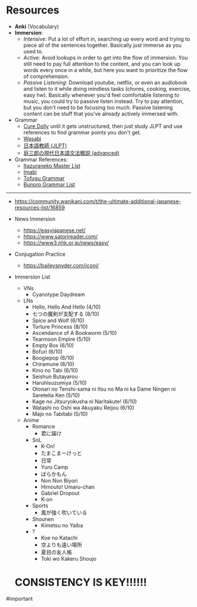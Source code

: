 # Resources
- **Anki** (Vocabulary)
- **Immersion**: 
	- *Intensive*: Put a lot of effort in, searching up every word and trying to piece all of the sentences together. Basically just immerse as you used to.
	- *Active*: Avoid lookups in order to get into the flow of immersion. You still need to pay full attention to the content, and you can look up words every once in a while, but here you want to prioritize the flow of comprehension. 
	- *Passive Listening*: Download youtube, netflix, or even an audiobook and listen to it while doing mindless tasks (chores, cooking, exercise, easy hw). Basically whenever you'd feel comfortable listening to music, you could try to passive listen instead. Try to pay attention, but you don't need to be focusing too much. Passive listening content can be stuff that you've already actively immersed with.
-   Grammar
	- [Cure Dolly](https://www.youtube.com/playlist?list=PLg9uYxuZf8x_A-vcqqyOFZu06WlhnypWj) until it gets unstructured, then just study JLPT and use references to find grammar points you don't get.
	- [Wasabi](https://www.wasabi-jpn.com/japanese-grammar/wasabis-online-japanese-grammar-reference/?utm_source=Tofugu)
	- [日本語教師 (JLPT)](https://nihongokyoshi-net.com/jlpt-grammars/)
	- [庭三郎の現代日本語文法概説 (advanced)](https://itazuraneko.neocities.org/grammar/niwasaburoo/index.html)
- Grammar References:
	- [Itazuraneko Master List](https://itazuraneko.neocities.org/grammar/masterreference)
	- [Imabi](https://www.imabi.net/)
	- [Tofugu Grammar](https://www.tofugu.com/japanese-grammar/)
	- [Bunpro Grammar List](https://bunpro.jp/grammar_points)

---
- https://community.wanikani.com/t/the-ultimate-additional-japanese-resources-list/16859
-   News Immersion
	-  https://easyjapanese.net/
	-  https://www.satorireader.com/
	-  https://www3.nhk.or.jp/news/easy/
- Conjugation Practice
	- https://baileysnyder.com/jconj/

- Immersion List
	- VNs
		- Cyanotype Daydream
	- LNs
		- Hello, Hello And Hello (4/10)
		- 七つの魔剣が支配する (8/10)
		- Spice and Wolf (6/10)
		- Torture Princess (8/10)
		- Ascendance of A Bookworm (5/10)
		- Tearmoon Empire (5/10)
		- Empty Box (6/10)
		- Bofuri (6/10)
		- Boogiepop (6/10)
		- Chiramune (6/10)
		- Kino no Tabi (6/10)
		- Seishun Butayarou 
		- Haruhisuzumiya (5/10)
		- Otonari no Tenshi-sama ni Itsu no Ma ni ka Dame Ningen ni Sareteita Ken (5/10)
		- Kage no Jitsuryokusha ni Naritakute! (6/10)
		- Watashi no Oshi wa Akuyaku Reijou (6/10)
		- Majo no Tabitabi (5/10)
	- Anime
		- Romance
			- 君に届け
		- SoL
			- K-On!
			- たまこまーけっと
			- 日常
			- Yuru Camp
			- ばらかもん
			- Non Non Biyori
			- Himouto! Umaru-chan
			- Gabriel Dropout
			- K-on
		- Sports
			- 風が強く吹いている
		- Shounen
			- Kimetsu no Yaiba
		- ?
			- Koe no Katachi
			- 空よりも遠い場所
			- 夏目の友人帳
			- Toki wo Kakeru Shoujo
	# CONSISTENCY IS KEY!!!!!!
#important